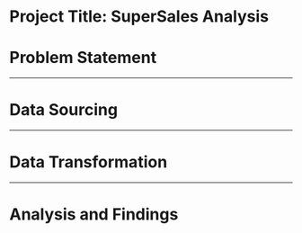 # Project Title: SuperSales Analysis


# Problem Statement

------------------------------------
# Data Sourcing

------------------------------------
# Data Transformation

-------------------------------------

# Analysis and Findings
